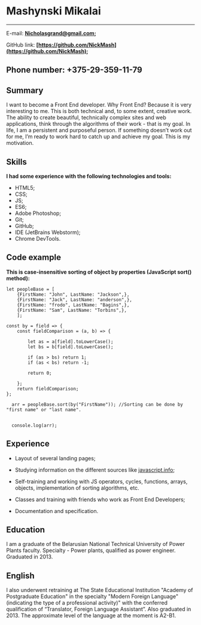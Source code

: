 Mashynski Mikalai
=================

-------------------
E-mail:                        **Nicholasgrand@gmail.com;**

GitHub link:                   **[https://github.com/NickMash](https://github.com/NickMash);**

Phone number:                  +375-29-359-11-79
-------------------

Summary
---------
I want to become a Front End developer. Why Front End? Because it is very interesting to me. This is both technical and, to some extent, creative work. The ability to create beautiful, technically complex sites and web applications, think through the algorithms of their work - that is my goal. In life, I am a persistent and purposeful person. If something doesn’t work out for me, I’m ready to work hard to catch up and achieve my goal. This is my motivation.

Skills
----------

**I had some experience with the following technologies and tools:**


* HTML5;
* CSS;
* JS;
* ES6;
* Adobe Photoshop;
* Git;
* GitHub;
* IDE (JetBrains Webstorm);
* Chrome DevTools.


Code example
--------------------

**This is case-insensitive sorting of object by properties (JavaScript sort() method):**

    let peopleBase = [
        {FirstName: "John", LastName: "Jackson",},
        {FirstName: "Jack", LastName: "anderson",},
        {FirstName: "frodo", LastName: "Bagins",},
        {FirstName: "Sam", LastName: "Torbins",},
        ];

    const by = field => {
        const fieldComparison = (a, b) => {

            let as = a[field].toLowerCase();
            let bs = b[field].toLowerCase();

            if (as > bs) return 1;
            if (as < bs) return -1;

            return 0;

        };
        return fieldComparison;
    };

      arr = peopleBase.sort(by("FirstName")); //Sorting can be done by "first name" or "last name".


      console.log(arr);


Experience
----------------------------------------

* Layout of several landing pages;

* Studying information on the different sources like [javascript.info](https://javascript.info/);

* Self-training and working with JS operators, cycles, functions, arrays, objects, implementation of sorting 
algorithms, etc.

* Classes and training with friends who work as Front End Developers;

* Documentation and specification.


Education
----------------------------------------
I am a graduate of the Belarusian National Technical University of Power Plants faculty. Specialty - Power plants, qualified as power engineer. Graduated in 2013.


English
----------------------------------------

I also underwent retraining at The State Educational Institution "Academy of Postgraduate Education" in the specialty "Modern Foreign Language" (indicating the type of a professional activity)" with the conferred qualification of “Translator, Foreign Language Assistant”. Also graduated in 2013. The approximate level of the language at the moment is A2-B1.